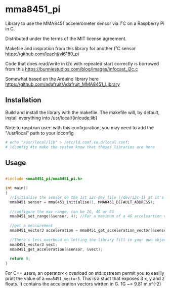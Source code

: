 # mma8451_pi

Library to use the MMA8451 accelerometer sensor via I²C on a Raspberry Pi in C.

Distributed under the terms of the MIT license agreement.

Makefile and inspration from this library for another I²C sensor https://github.com/leachj/vl6180_pi

Code that does read/write in i2c with repeated start correctly is borrowed from this https://bunniestudios.com/blog/images/infocast_i2c.c

Somewhat based on the Arduino library here https://github.com/adafruit/Adafruit_MMA8451_Library

## Installation

Build and install the library with the makefile. The makefile will, by default, install everything into /usr/local/{inlcude;lib}

Note to raspbian user: with this configuration, you may need to add the "/usr/local" path to your ldconfig

```bash
# echo "/usr/local/lib" > /etc/ld.conf.so.d/local.conf;
# ldconfig #to make the system know that theses libraries are here
```

## Usage

```C

#include <mma8451_pi/mma8451_pi.h>

int main()
{
  //Initialise the sensor on the 1st i2c-dev file (/dev/i2c-1) at it's default address (0x1D)
  mma8451 sensor = mma8451_initialise(1, MMA8451_DEFAULT_ADDRESS);
  
  //configure the max range, can be 2G, 4G or 8G
  mma8451_set_range(&sensor, 4); //For a maximum of a 4G acceleartion vector
  
  //get a measurement
  mma8451_vector3 acceleration = mma8451_get_acceleration_vector(&sensor);
  
  //There's less overhead on letting the library fill in your own object
  mma8451_vector3 vect;
  mma8451_get_acceleration(&sensor, &vect);
  
  return 0;
}

```

For C++ users, an operator<< overload on std::ostream permit you to easilly print the value of a `mma8451_vector3`. This is a stuct that exposes 3 x, y and z floats. It contains the acceleration vectors wirtten in G. 1G ~= 9.81 m.s^(-2)
